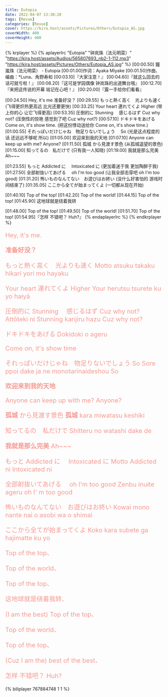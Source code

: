 ```yaml
---
title: Eutopia
date: 2022-04-07 13:38:28
tags: [Revue]
categories: [Revue]
cover: https://kira.host/assets/Pictures/Others/Eutopia_AS.jpg
coverWidth: 400
coverHeight: 400
---
```


{% krplayer %}
{% aplayerlrc "Eutopia" "钟岚珠（法元明菜）" "https://kira.host/assets/Audios/565807693_nb2-1-112.mp3" "https://kira.host/assets/Pictures/Others/Eutopia_AS.jpg" %}
[00:00.50] 鐘嵐珠（法元明菜） - Eutopia
[00:01.00]作词：Ayaka Miyake
[00:01.50]作曲、编曲：\*Luna、角野寿和
[00:03.10]『大家注意！』
[00:04.60]『就这么回去的话可就亏啦！』
[00:08.20]『这可是学园偶像 钟岚珠的出道舞台哦』
[00:12.70]『来把这传说的开幕 铭记在心吧！』
[00:20.00]『露一手给你们看看』

[00:24.50] Hey, it's me 准备好没？
[00:29.55] もっと熱く高く　光よりも速く (飞得更炽热更高远 比光还要更快)
[00:33.25] Your heart 連れてくよ Higher (带上你的心 让它飞得更高)
[00:53.35] 圧倒的に Stunning 　感じるはず Cuz why not? (压倒性的惊艳 感觉到了吧 Cuz why not?)
[00:57.10] ドキドキをあげる Come on, it's show time. (把这份悸动送给你 Come on, it's show time.)
[01:00.55] それっぽいだけじゃね　物足りないでしょう　 So (光是这点程度的话 还远远不够呢 所以)
[01:05.00] 欢迎来到我的天地
[01:07.10] Anyone can keep up with me? Anyone?
[01:11.50] 孤城 から見渡す景色 (从孤城遥望的景色)
[01:15.00] 知ってるの　私だけで (只有我一人知晓)
[01:19.00] 我就是那么完美 Ah~~~

[01:23.55] もっと Addicted に　 Intoxicated に (更加着迷于我 更加陶醉于我)
[01:27.50] 全部射抜いてあげる　 oh I'm too good (让我全部击穿吧 oh I'm too good)
[01:31.20] 怖いものなんてない　お遊びはお終い (没什么好害怕的 游戏时间结束了)
[01:35.05] ここから全てが始まってくよ (一切都从现在开始)

[01:40.10] Top of the top!
[01:42.20] Top of the world!
[01:44.15] Top of the top!
[01:45.90] 这地球就是绕着我转

[01:48.00] Top of the top!
[01:49.50] Top of the world!
[01:51.70] Top of the top!
[01:54.95]『怎样 不错吧？ Huh?』
{% endaplayerlrc %}
{% endkrplayer %}

<!-- more -->
<div style="color: #F69992; font-size: 1.25rem;">

Hey, it's me.

**准备好没？**

もっと熱く高く　光よりも速く
Motto atsuku takaku hikari yori mo hayaku

Your heart 連れてくよ Higher
Your herutsu tsurete ku yo haiyā

圧倒的に Stunning 　感じるはず Cuz why not?
Attōteki ni Stunning kanjiru hazu Cuz why not?

ドキドキをあげる
Dokidoki o ageru

Come on, it's show time

それっぽいだけじゃね　物足りないでしょう So
Sore ppoi dake ja ne monotarinaideshou So

**欢迎来到我的天地**

Anyone can keep up with me? Anyone?

**孤城** から見渡す景色
**孤城** kara miwatasu keshiki

知ってるの　私だけで
Shitteru no watashi dake de

**我就是那么完美** Ah~~~

もっと Addicted に　 Intoxicated に
Motto Addicted ni Intoxicated ni

全部射抜いてあげる　 oh I'm too good
Zenbu inuite ageru oh I' m too good

怖いものなんてない　お遊びはお終い
Kowai mono nante nai o asobi wa o shimai

ここから全てが始まってくよ
Koko kara subete ga hajimatte ku yo

Top of the top、

Top of the world、

Top of the top、

这地球就是绕着我转、

(I am the best)
Top of the top、

Top of the world、

Top of the top、

(Cuz I am the) best of the best、

怎样 不错吧？ Huh?

</div>

{% biliplayer 767884748 1 1 %}
